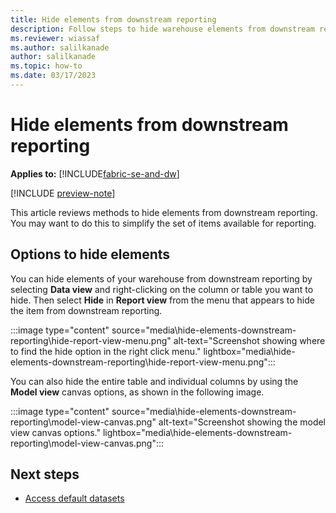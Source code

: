 ```yaml
---
title: Hide elements from downstream reporting
description: Follow steps to hide warehouse elements from downstream reporting.
ms.reviewer: wiassaf
ms.author: salilkanade
author: salilkanade
ms.topic: how-to
ms.date: 03/17/2023
---
```


# Hide elements from downstream reporting

**Applies to:** [!INCLUDE[fabric-se-and-dw](includes/applies-to-version/fabric-se-and-dw.md)]

[!INCLUDE [preview-note](../includes/preview-note.md)]

This article reviews methods to hide elements from downstream reporting. You may want to do this to simplify the set of items available for reporting.


## Options to hide elements

You can hide elements of your warehouse from downstream reporting by selecting **Data view** and right-clicking on the column or table you want to hide. Then select **Hide** in **Report view** from the menu that appears to hide the item from downstream reporting.

:::image type="content" source="media\hide-elements-downstream-reporting\hide-report-view-menu.png" alt-text="Screenshot showing where to find the hide option in the right click menu." lightbox="media\hide-elements-downstream-reporting\hide-report-view-menu.png":::

You can also hide the entire table and individual columns by using the **Model view** canvas options, as shown in the following image.

:::image type="content" source="media\hide-elements-downstream-reporting\model-view-canvas.png" alt-text="Screenshot showing the model view canvas options." lightbox="media\hide-elements-downstream-reporting\model-view-canvas.png":::

## Next steps

 - [Access default datasets](access-default-datasets.md)